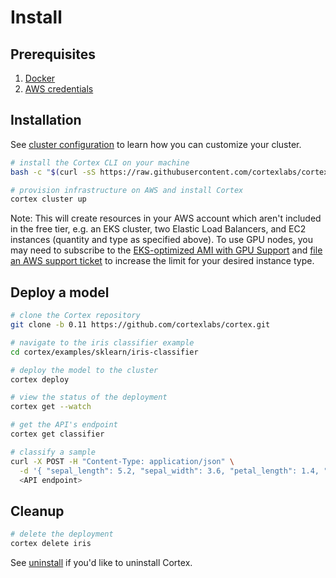 # Install

## Prerequisites

1. [Docker](https://docs.docker.com/install)
2. [AWS credentials](aws.md)

## Installation

See [cluster configuration](config.md) to learn how you can customize your cluster.

<!-- CORTEX_VERSION_MINOR -->
```bash
# install the Cortex CLI on your machine
bash -c "$(curl -sS https://raw.githubusercontent.com/cortexlabs/cortex/0.11/get-cli.sh)"

# provision infrastructure on AWS and install Cortex
cortex cluster up
```

Note: This will create resources in your AWS account which aren't included in the free tier, e.g. an EKS cluster, two Elastic Load Balancers, and EC2 instances (quantity and type as specified above). To use GPU nodes, you may need to subscribe to the [EKS-optimized AMI with GPU Support](https://aws.amazon.com/marketplace/pp/B07GRHFXGM) and [file an AWS support ticket](https://console.aws.amazon.com/support/cases#/create?issueType=service-limit-increase&limitType=ec2-instances) to increase the limit for your desired instance type.

## Deploy a model

<!-- CORTEX_VERSION_MINOR -->

```bash
# clone the Cortex repository
git clone -b 0.11 https://github.com/cortexlabs/cortex.git

# navigate to the iris classifier example
cd cortex/examples/sklearn/iris-classifier

# deploy the model to the cluster
cortex deploy

# view the status of the deployment
cortex get --watch

# get the API's endpoint
cortex get classifier

# classify a sample
curl -X POST -H "Content-Type: application/json" \
  -d '{ "sepal_length": 5.2, "sepal_width": 3.6, "petal_length": 1.4, "petal_width": 0.3 }' \
  <API endpoint>
```

## Cleanup

```bash
# delete the deployment
cortex delete iris
```

See [uninstall](uninstall.md) if you'd like to uninstall Cortex.
